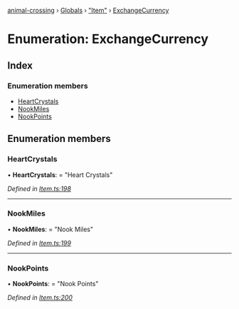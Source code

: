 [animal-crossing](../README.md) › [Globals](../globals.md) › ["Item"](../modules/_item_.md) › [ExchangeCurrency](_item_.exchangecurrency.md)

# Enumeration: ExchangeCurrency

## Index

### Enumeration members

* [HeartCrystals](_item_.exchangecurrency.md#heartcrystals)
* [NookMiles](_item_.exchangecurrency.md#nookmiles)
* [NookPoints](_item_.exchangecurrency.md#nookpoints)

## Enumeration members

###  HeartCrystals

• **HeartCrystals**: = "Heart Crystals"

*Defined in [Item.ts:198](https://github.com/Norviah/animal-crossing/blob/e8c2f7d/module/types/Item.ts#L198)*

___

###  NookMiles

• **NookMiles**: = "Nook Miles"

*Defined in [Item.ts:199](https://github.com/Norviah/animal-crossing/blob/e8c2f7d/module/types/Item.ts#L199)*

___

###  NookPoints

• **NookPoints**: = "Nook Points"

*Defined in [Item.ts:200](https://github.com/Norviah/animal-crossing/blob/e8c2f7d/module/types/Item.ts#L200)*
